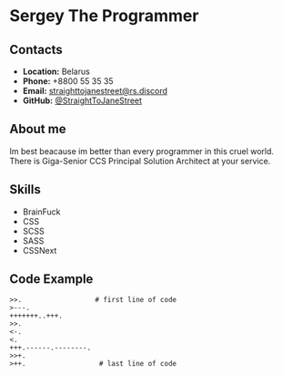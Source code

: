 # __Sergey The Programmer__

## __Contacts__
* __Location:__ Belarus
* __Phone:__ +8800 55 35 35
* __Email:__ straighttojanestreet@rs.discord
* __GitHub:__ [@StraightToJaneStreet](https://github.com/StraightToJaneStreet)

## __About me__
Im best beacause im better than every programmer in this cruel world. There is Giga-Senior CCS Principal Solution Architect at your service.

## __Skills__
* BrainFuck
* CSS
* SCSS
* SASS
* CSSNext

## __Code Example__
```
>>.                  # first line of code 
>---.                
+++++++..+++.       
>>.                 
<-.                 
<.                  
+++.------.--------.
>>+.                
>++.                  # last line of code
```
